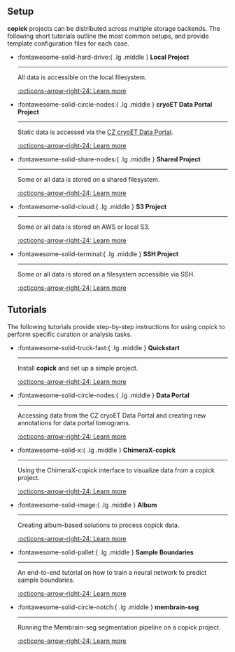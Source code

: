 

## Setup

**copick** projects can be distributed across multiple storage backends. The following short tutorials outline the most
common setups, and provide template configuration files for each case.

<div class="grid cards" markdown>

-   :fontawesome-solid-hard-drive:{ .lg .middle }   __Local Project__

    ---

    All data is accessible on the local filesystem.

    [:octicons-arrow-right-24: Learn more](setup/local.md)

-   :fontawesome-solid-circle-nodes:{ .lg .middle } __cryoET Data Portal Project__

    ---

    Static data is accessed via the [CZ cryoET Data Portal](https://cryoetdataportal.czscience.com/).

    [:octicons-arrow-right-24: Learn more](setup/data_portal.md)

-   :fontawesome-solid-share-nodes:{ .lg .middle }   __Shared Project__

    ---

    Some or all data is stored on a shared filesystem.

    [:octicons-arrow-right-24: Learn more](setup/shared.md)

-   :fontawesome-solid-cloud:{ .lg .middle } __S3 Project__

    ---

    Some or all data is stored on AWS or local S3.

    [:octicons-arrow-right-24: Learn more](setup/aws_s3.md)

-   :fontawesome-solid-terminal:{ .lg .middle } __SSH Project__

    ---

    Some or all data is stored on a filesystem accessible via SSH.

    [:octicons-arrow-right-24: Learn more](setup/ssh.md)

[//]: # (-   :fontawesome-solid-file-zipper:{ .lg .middle } __ZIP Project__)

[//]: # ()
[//]: # (    ---)

[//]: # ()
[//]: # (    Some or all data is stored in a ZIP archive.)

[//]: # (    )
[//]: # (    [:octicons-arrow-right-24: Learn more]&#40;setup/zip.md&#41;)

</div>



## Tutorials

The following tutorials provide step-by-step instructions for using copick to perform specific curation or analysis
tasks.


<div class="grid cards" markdown>

-   :fontawesome-solid-truck-fast:{ .lg .middle }   __Quickstart__

    ---

    Install **copick** and set up a simple project.

    [:octicons-arrow-right-24: Learn more](../quickstart.md)


-   :fontawesome-solid-circle-nodes:{ .lg .middle }   __Data Portal__

    ---

    Accessing data from the CZ cryoET Data Portal and creating new
    annotations for data portal tomograms.

    [:octicons-arrow-right-24: Learn more](tutorials/data_portal.md)

-   :fontawesome-solid-x:{ .lg .middle } __ChimeraX-copick__

    ---

    Using the ChimeraX-copick interface to visualize data from a copick project.

    [:octicons-arrow-right-24: Learn more](tutorials/chimerax.md)

-   :fontawesome-solid-image:{ .lg .middle } __Album__

    ---

    Creating album-based solutions to process copick data.

    [:octicons-arrow-right-24: Learn more](tutorials/album.md)


-   :fontawesome-solid-pallet:{ .lg .middle } __Sample Boundaries__

    ---

    An end-to-end tutorial on how to train a neural network to predict sample boundaries.

    [:octicons-arrow-right-24: Learn more](tutorials/sample_boundaries.md)

-   :fontawesome-solid-circle-notch:{ .lg .middle } __membrain-seg__

    ---

    Running the Membrain-seg segmentation pipeline on a copick project.

    [:octicons-arrow-right-24: Learn more](tutorials/membrain.md)

</div>
